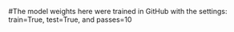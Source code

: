 #The model weights here were trained in GitHub with the settings: train=True, test=True, and passes=10